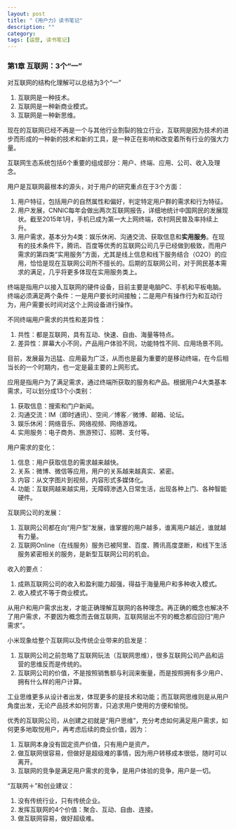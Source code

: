 ```yaml
---
layout: post
title: "《用户力》读书笔记"
description: ""
category: 
tags: [运营, 读书笔记]
---
```


### 第1章 互联网：3个“一”

对互联网的结构化理解可以总结为3个“一”

1. 互联网是一种技术。
2. 互联网是一种新商业模式。
3. 互联网是一种新思维。

现在的互联网已经不再是一个与其他行业割裂的独立行业，互联网是因为技术的进步而形成的一种新的技术和新的工具，是一种正在影响和改变着所有行业的强大力量。

互联网生态系统包括6个重要的组成部分：用户、终端、应用、公司、收入及理念。

用户是互联网最根本的源头，对于用户的研究重点在于3个方面：

1. 用户特征，包括用户的自然属性和偏好，判定特定用户群的需求和行为特征。
2. 用户发展，CNNIC每年会做出两次互联网报告，详细地统计中国网民的发展现状。截至2015年1月，手机已成为第一大上网终端，农村网民普及率持续上升。
3. 用户需求，基本分为4类：娱乐休闲、沟通交流、获取信息和**实用服务**。在现有的技术条件下，腾讯、百度等优秀的互联网公司几乎已经做到极致，而用户需求的第四类“实用服务”方面，尤其是线上信息和线下服务结合（O2O）的应用，恰恰是现在互联网公司所不擅长的。后期的互联网公司，对于网民基本需求的满足，几乎将更多体现在实用服务类上。

终端是指用户以接入互联网的硬件设备，目前主要是电脑PC、手机和平板电脑。终端必须满足两个条件：一是用户要长时间接触；二是用户有操作行为和互动行为，用户需要长时间对这个上网设备进行操作。

不同终端用户需求的共性和差异性：

1. 共性：都是互联网，具有互动、快速、自由、海量等特点。
2. 差异性：屏幕大小不同，产品用户体验不同，功能特性不同、应用场景不同。

目前，发展最为迅猛、应用最为广泛，从而也是最为重要的是移动终端，在今后相当长的一个时期内，也一定是最主要的上网形式。

应用是指用户为了满足需求，通过终端所获取的服务和产品。根据用户4大类基本需求，可以划分成13个小类别：

1. 获取信息：搜索和门户新闻。
2. 沟通交流：IM（即时通讯）、空间／博客／微博、邮箱、论坛。
3. 娱乐休闲：网络音乐、网络视频、网络游戏。
4. 实用服务：电子商务、旅游预订、招聘、支付等。

用户需求的变化：

1. 信息：用户获取信息的需求越来越快。
2. 关系：微博、微信等应用，用户的关系越来越真实、紧密。
3. 内容：从文字图片到视频，内容形式多媒体化。
4. 功能：互联网越来越实用，无障碍渗透入日常生活，出现各种上门、各种智能硬件。

互联网公司的发展：

1. 互联网公司都在向“用户型”发展，谁掌握的用户越多，谁离用户越近，谁就越有力量。
2. 互联网Online（在线服务）服务已被阿里、百度、腾讯高度垄断，和线下生活服务紧密相关的服务，是新型互联网公司的机会。

收入的要点：

1. 成熟互联网公司的收入和盈利能力超强，得益于海量用户和多种收入模式。
2. 收入模式不等于商业模式。

从用户和用户需求出发，才能正确理解互联网的各种理念。再正确的概念也解决不了用户需求，不要因为概念而去做互联网，互联网层出不穷的概念都应回归“用户需求”。

小米现象给整个互联网以及传统企业带来的启发是：

1. 互联网公司之前忽略了互联网玩法（互联网思维），很多互联网公司产品和运营的思维反而是传统的。
2. 互联网公司的价值，不是按照销售额与利润来衡量，而是按照拥有多少用户、拥有什么样的用户计算。

工业思维更多从设计者出发，体现更多的是技术和功能；而互联网思维则是从用户角度出发，无论产品技术如何厉害，只追求用户使用的方便和愉悦。

优秀的互联网公司，从创建之初就是“用户思维”，充分考虑如何满足用户需求，如何更多地取悦用户，再考虑后续的商业价值，因为：

1. 互联网本身没有固定资产价值，只有用户是资产。
2. 做互联网很容易，但做好是超级难的事情，因为用户转移成本很低，随时可以离开。
3. 互联网的竞争是满足用户需求的竞争，是用户体验的竞争，用户是一切。

“互联网＋”和创业建议：

1. 没有传统行业，只有传统企业。
2. 发挥互联网的4个价值：聚合、互动、自由、连接。
3. 做互联网容易，做好超级难。
